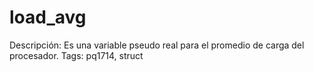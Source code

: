 # load_avg

Descripción: Es una variable pseudo real para el promedio de carga del procesador.
Tags: pq1714, struct